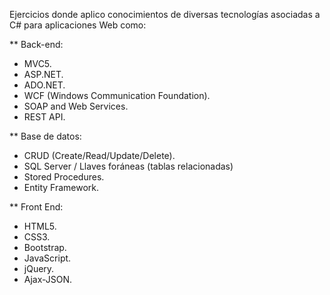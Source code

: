 Ejercicios donde aplico conocimientos de diversas tecnologías asociadas a C# para aplicaciones Web como:

** Back-end:
- MVC5.
- ASP.NET.
- ADO.NET.
- WCF (Windows Communication Foundation).
- SOAP and Web Services.
- REST API.

** Base de datos:
- CRUD (Create/Read/Update/Delete).
- SQL Server / Llaves foráneas (tablas relacionadas)
- Stored Procedures.
- Entity Framework.

** Front End:
- HTML5.
- CSS3.
- Bootstrap.
- JavaScript.
- jQuery.
- Ajax-JSON.
